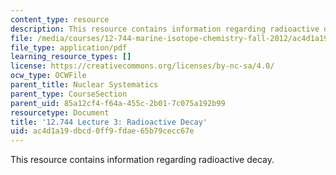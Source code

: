 ```yaml
---
content_type: resource
description: This resource contains information regarding radioactive decay.
file: /media/courses/12-744-marine-isotope-chemistry-fall-2012/ac4d1a19dbcd0ff9fdae65b79cecc67e_MIT12_744F12_Lec3.pdf
file_type: application/pdf
learning_resource_types: []
license: https://creativecommons.org/licenses/by-nc-sa/4.0/
ocw_type: OCWFile
parent_title: Nuclear Systematics
parent_type: CourseSection
parent_uid: 85a12cf4-f64a-455c-2b01-7c075a192b99
resourcetype: Document
title: '12.744 Lecture 3: Radioactive Decay'
uid: ac4d1a19-dbcd-0ff9-fdae-65b79cecc67e
---
```

This resource contains information regarding radioactive decay.